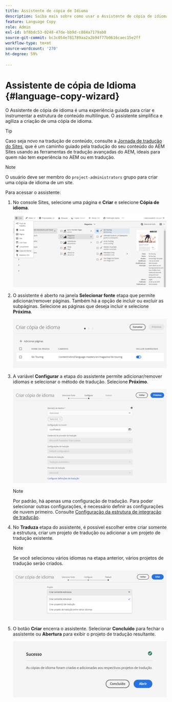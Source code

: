 ```yaml
---
title: Assistente de cópia de Idioma
description: Saiba mais sobre como usar o Assistente de cópia de idioma no AEM.
feature: Language Copy
role: Admin
exl-id: bf8bdc53-0248-47de-bb9d-c884a7179ab0
source-git-commit: bc3c054e781789aa2a2b94f77b0616caec15e2ff
workflow-type: tm+mt
source-wordcount: '270'
ht-degree: 59%

---
```


# Assistente de cópia de Idioma {#language-copy-wizard}

O Assistente de cópia de idioma é uma experiência guiada para criar e instrumentar a estrutura de conteúdo multilíngue. O assistente simplifica e agiliza a criação de uma cópia de idioma.

>[!TIP]
>
>Caso seja novo na tradução de conteúdo, consulte a [Jornada de tradução do Sites](/help/journey-sites/translation/overview.md), que é um caminho guiado pela tradução do seu conteúdo do AEM Sites usando as ferramentas de tradução avançadas do AEM, ideais para quem não tem experiência no AEM ou em tradução.

>[!NOTE]
>
>O usuário deve ser membro do `project-administrators` grupo para criar uma cópia de idioma de um site.

Para acessar o assistente:

1. No console Sites, selecione uma página e **Criar** e selecione **Cópia de idioma**.

   ![Criar cópia de idioma a partir do assistente](../assets/language-copy-wizard.png)

1. O assistente é aberto na janela **Selecionar fonte** etapa que permite adicionar/remover páginas. Também há a opção de incluir ou excluir as subpáginas. Selecione as páginas que deseja incluir e selecione **Próxima**.

   ![Adicionar páginas com o assistente](../assets/language-copy-wizard-add-pages.png)

1. A variável **Configurar** a etapa do assistente permite adicionar/remover idiomas e selecionar o método de tradução. Selecione **Próximo**.

   ![Configurar etapa do assistente](../assets/language-copy-wizard-configure.png)

   >[!NOTE]
   >
   >Por padrão, há apenas uma configuração de tradução. Para poder selecionar outras configurações, é necessário definir as configurações de nuvem primeiro. Consulte [Configuração da estrutura de integração de tradução](integration-framework.md).

1. No **Traduza** etapa do assistente, é possível escolher entre criar somente a estrutura, criar um projeto de tradução ou adicionar a um projeto de tradução existente.

   >[!NOTE]
   >
   >Se você selecionou vários idiomas na etapa anterior, vários projetos de tradução serão criados.

   ![Etapa de tradução do assistente](../assets/language-copy-wizard-translate.png)

1. O botão **Criar** encerra o assistente. Selecionar **Concluído** para fechar o assistente ou **Abertura** para exibir o projeto de tradução resultante.

   ![Encerrar assistente](../assets/language-copy-wizard-done.png)
